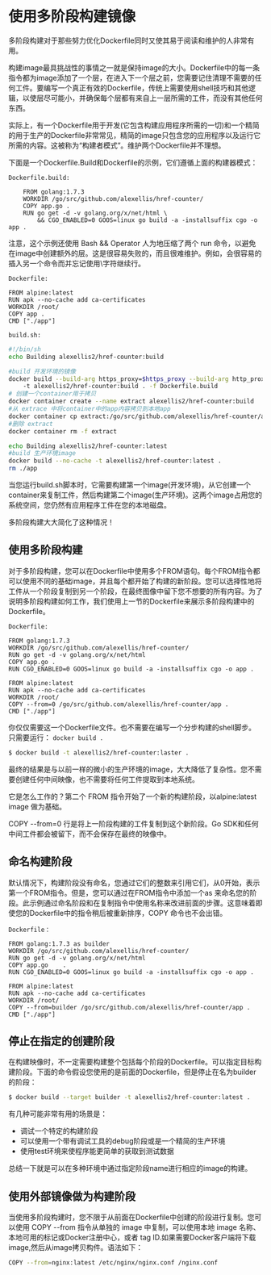 # 使用多阶段构建镜像
多阶段构建对于那些努力优化Dockerfile同时又使其易于阅读和维护的人非常有用。

构建image最具挑战性的事情之一就是保持image的大小。Dockerfile中的每一条指令都为image添加了一个层，在进入下一个层之前，您需要记住清理不需要的任何工件。要编写一个真正有效的Dockerfile，传统上需要使用shell技巧和其他逻辑，以使层尽可能小，并确保每个层都有来自上一层所需的工件，而没有其他任何东西。

实际上，有一个Dockerfile用于开发(它包含构建应用程序所需的一切)和一个精简的用于生产的Dockerfile非常常见，精简的image只包含您的应用程序以及运行它所需的内容。这被称为“构建者模式”。维护两个Dockerfile并不理想。

下面是一个Dockerfile.Build和Dockerfile的示例，它们遵循上面的构建器模式：

    Dockerfile.build:
```Docker
    FROM golang:1.7.3
    WORKDIR /go/src/github.com/alexellis/href-counter/
    COPY app.go .
    RUN go get -d -v golang.org/x/net/html \
        && CGO_ENABLED=0 GOOS=linux go build -a -installsuffix cgo -o app .
```
注意，这个示例还使用 Bash && Operator 人为地压缩了两个 run 命令，以避免在image中创建额外的层。这是很容易失败的，而且很难维护。例如，会很容易的插入另一个命令而并忘记使用\字符继续行。

    Dockerfile:
```Docker
FROM alpine:latest  
RUN apk --no-cache add ca-certificates
WORKDIR /root/
COPY app .
CMD ["./app"]  
```
    build.sh:
```sh
#!/bin/sh
echo Building alexellis2/href-counter:build

#build 开发环境的镜像
docker build --build-arg https_proxy=$https_proxy --build-arg http_proxy=$http_proxy \  
    -t alexellis2/href-counter:build . -f Dockerfile.build
# 创建一个container用于拷贝
docker container create --name extract alexellis2/href-counter:build  
#从 extrace 中将container中的app内容拷贝到本地app
docker container cp extract:/go/src/github.com/alexellis/href-counter/app ./app  
#删除 extract
docker container rm -f extract

echo Building alexellis2/href-counter:latest
#build 生产环境image
docker build --no-cache -t alexellis2/href-counter:latest .
rm ./app
```

当您运行build.sh脚本时，它需要构建第一个image(开发环境)，从它创建一个container来复制工件，然后构建第二个image(生产环境)。这两个image占用您的系统空间，您仍然有应用程序工件在您的本地磁盘。

多阶段构建大大简化了这种情况！

## 使用多阶段构建
对于多阶段构建，您可以在Dockerfile中使用多个FROM语句。每个FROM指令都可以使用不同的基础image，并且每个都开始了构建的新阶段。您可以选择性地将工件从一个阶段复制到另一个阶段，在最终图像中留下您不想要的所有内容。为了说明多阶段构建如何工作，我们使用上一节的Dockerfile来展示多阶段构建中的Dockerfile。

    Dockerfile:
```Docker
FROM golang:1.7.3
WORKDIR /go/src/github.com/alexellis/href-counter/
RUN go get -d -v golang.org/x/net/html  
COPY app.go .
RUN CGO_ENABLED=0 GOOS=linux go build -a -installsuffix cgo -o app .

FROM alpine:latest  
RUN apk --no-cache add ca-certificates
WORKDIR /root/
COPY --from=0 /go/src/github.com/alexellis/href-counter/app .
CMD ["./app"]  
```
你仅仅需要这一个Dockerfile文件。也不需要在编写一个分步构建的shell脚步。只需要运行： ` docker build . `
```sh
$ docker build -t alexellis2/href-counter:laster .
```
最终的结果是与以前一样的微小的生产环境的image，大大降低了复杂性。您不需要创建任何中间映像，也不需要将任何工件提取到本地系统。

它是怎么工作的？第二个 FROM 指令开始了一个新的构建阶段，以alpine:latest image 做为基础。

COPY --from=0 行是将上一阶段构建的工件复制到这个新阶段。Go SDK和任何中间工件都会被留下，而不会保存在最终的映像中。

## 命名构建阶段
默认情况下，构建阶段没有命名，您通过它们的整数来引用它们，从0开始，表示第一个FROM指令。但是，您可以通过在FROM指令中添加一个as <Name> 来命名您的阶段。此示例通过命名阶段和在复制指令中使用名称来改进前面的步骤。这意味着即使您的Dockerfile中的指令稍后被重新排序，COPY 命令也不会出错。

    Dockerfile：
```Docker
FROM golang:1.7.3 as builder
WORKDIR /go/src/github.com/alexellis/href-counter/
RUN go get -d -v golang.org/x/net/html  
COPY app.go    .
RUN CGO_ENABLED=0 GOOS=linux go build -a -installsuffix cgo -o app .

FROM alpine:latest  
RUN apk --no-cache add ca-certificates
WORKDIR /root/
COPY --from=builder /go/src/github.com/alexellis/href-counter/app .
CMD ["./app"]  
```

## 停止在指定的创建阶段
在构建映像时，不一定需要构建整个包括每个阶段的Dockerfile。可以指定目标构建阶段。下面的命令假设您使用的是前面的Dockerfile，但是停止在名为builder的阶段：

```sh
$ docker build --target builder -t alexellis2/href-counter:latest .
```
有几种可能非常有用的场景是：

* 调试一个特定的构建阶段
* 可以使用一个带有调试工具的debug阶段或是一个精简的生产环境
* 使用test环境来使程序能更简单的获取到测试数据

总结一下就是可以在多种环境中通过指定阶段name进行相应的image的构建。

## 使用外部镜像做为构建阶段
当使用多阶段构建时，您不限于从前面在Dockerfile中创建的阶段进行复制。您可以使用 COPY --from 指令从单独的 image 中复制，可以使用本地 image 名称、本地可用的标记或Docker注册中心，或者 tag ID.如果需要Docker客户端将下载image,然后从image拷贝构件。语法如下：

```sh
COPY --from=nginx:latest /etc/nginx/nginx.conf /nginx.conf
```
